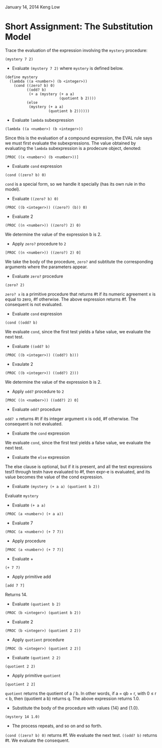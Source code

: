 January 14, 2014
Keng Low

# Short Assignment: The Substitution Model 

Trace the evaluation of the expression involving the `mystery` procedure:

`(mystery 7 2)`

* Evaluate `(mystery 7 2)` where `mystery` is defined below. 

```
(define mystery
  (lambda ((a <number>) (b <integer>))
    (cond ((zero? b) 0)
          ((odd? b)
           (+ a (mystery (+ a a) 
                         (quotient b 2))))
          (else
           (mystery (+ a a) 
                    (quotient b 2))))))
```

* Evaluate `lambda` subexpression

`(lambda ((a <number>) (b <integer>))`

Since this is the evaluation of a compound expression, the EVAL rule says we must first evaluate the subexpressions. The value obtained by evaluating the `lambda` subexpression is a prodecure object, denoted: 

`[PROC ((x <number>) (b <number>))]`

* Evaluate `cond` expression

`(cond ((zero? b) 0)`

`cond` is a special form, so we handle it specially (has its own rule in tho model). 

* Evaluate `((zero? b) 0)`

`(PROC ((b <integer>)) ((zero?) (b)) 0)`

* Evaluate 2

`(PROC ((n <number>)) ((zero?) 2) 0)`

We determine the value of the expression b is 2.

* Apply `zero?` procedure to `2`

`[PROC ((n <number>)) ((zero?) 2) 0]`

We take the body of the procedure, `zero?` and subtitute the corresponding arguments where the parameters appear. 

* Evaluate `zero?` procedure

`(zero? 2)`

`zero? x` is a primitive procedure that returns #t if its numeric agreement x is equal to zero, #f otherwise. The above expression returns #f. The consequent is not evaluated.

* Evaluate `cond` expression

`(cond ((odd? b)`

We evaluate `cond`, since the first test yields a false value, we evaluate the next test. 

* Evaluate `((odd? b)`

`(PROC ((b <integer>)) ((odd?) b)))`

* Evaulate 2

`(PROC ((b <integer>)) ((odd?) 2)))`

We determine the value of the expression b is 2.

* Apply `odd?` procedure to `2`

`[PROC ((n <number>)) ((odd?) 2) 0]`

* Evaluate `odd?` procedure

`odd? x` returns #t if its integer argument x is odd, #f otherwise. The consequent is not evaluated.

* Evaluate the `cond` expression

We evaluate `cond`, since the first test yields a false value, we evaluate the next test. 

* Evaluate the `else` expression

The else clause is optional, but if it is present, and all the test expressions test1 through testn have evaluated to #f, then expr-e is evaluated, and its value becomes the value of the cond expression.

* Evaluate `(mystery (+ a a) (quotient b 2))`

Evaluate `mystery`

* Evaluate `(+ a a)`

`(PROC (a <number>) (+ a a))`

* Evaluate 7

`(PROC (a <number>) (+ 7 7))`

* Apply procedure

`[PROC (a <number>) (+ 7 7)]`

* Evaluate +

`(+ 7 7)`

* Apply primitive add

`[add 7 7]`

Returns 14.

* Evaluate `(quotient b 2)`
 
`(PROC (b <integer>) (quotient b 2))`

* Evaluate 2

`(PROC (b <integer>) (quotient 2 2))`

* Apply `quotient` procedure

`[PROC (b <integer>) (quotient 2 2)]`

* Evaluate `(quotient 2 2)`

`(quotient 2 2)`

* Apply primitive `quotient`

`[quotient 2 2]`

`quotient` returns the quotient of a / b. In other words, if a = qb + r, with 0 ≤ r < b, then (quotient a b) returns q. The above expression returns 1.0.

* Substitute the body of the procedure with values {14} and {1.0}. 

`(mystery 14 1.0)`

* The process repeats, and so on and so forth.

`(cond ((zero? b) 0)` returns #f. We evaluate the next test.
`((odd? b)` returns #t. We evaluate the consequent.